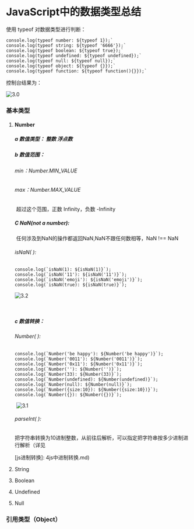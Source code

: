 # JavaScript中的数据类型总结

使用 typeof 对数据类型进行判断：

```
console.log(typeof number: ${typeof 1});`
console.log(typeof string: ${typeof '6666'});`
console.log(typeof boolean: ${typeof true});`
console.log(typeof undefined: ${typeof undefined});`
console.log(typeof null: ${typeof null});`
console.log(typeof object: ${typeof {}});`
console.log(typeof function: ${typeof function(){}});`
```

控制台结果为：

![3.0](https://github.com/YananMao/JavaScript-Grammars/blob/master/pictures/3.0.png)

### 基本类型

1. #### Number

   ##### a 数值类型： 整数 浮点数

   ##### b 数值范围：

   ###### 	min：Number.MIN_VALUE

   ###### 	max：Number.MAX_VALUE

   ​	超过这个范围，正数 Infinity，负数 -Infinity

   ##### C NaN(not a number):	

   ​	任何涉及到NaN的操作都返回NaN,NaN不跟任何数相等，NaN !== NaN

   ###### 	isNaN( ):

   ```
   console.log(`isNaN(1): ${isNaN(1)}`);
   console.log(`isNaN('11'): ${isNaN('11')}`);
   console.log(`isNaN('emoji'): ${isNaN('emoji')}`);
   console.log(`isNaN(true): ${isNaN(true)}`);
   ```

   ![3.2](https://github.com/YananMao/JavaScript-Grammars/blob/master/pictures/3.2.png)

   ​	

   ##### c 数值转换：

   ###### 	Number( ):

   ```
   console.log(`Number('be happy'): ${Number('be happy')}`);
   console.log(`Number('0011'): ${Number('0011')}`);
   console.log(`Number('0x11'): ${Number('0x11')}`);
   console.log(`Number(''): ${Number('')}`);
   console.log(`Number(33): ${Number(33)}`);
   console.log(`Number(undefined): ${Number(undefined)}`);
   console.log(`Number(null): ${Number(null)}`);
   console.log(`Number({size:10}): ${Number({size:10})}`);
   console.log(`Number({}): ${Number({})}`);
   ```

   ​	![3.1](https://github.com/YananMao/JavaScript-Grammars/blob/master/pictures/3.1.png)

   ###### 	parseInt( ):

   ​	把字符串转换为10进制整数，从前往后解析，可以指定把字符串按多少进制进行解析（详见

   [js进制转换]: 4js中进制转换.md)

2. String

3. Boolean

4. Undefined

5. Null

### 引用类型（Object）

